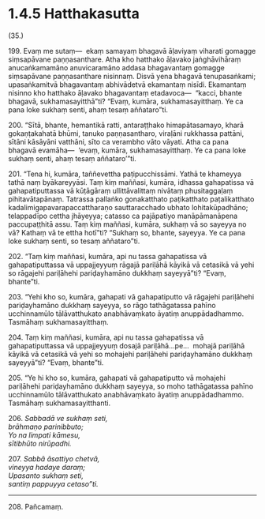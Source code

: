 # 1.4.5 Hatthakasutta

(35.)

199\. Evaṃ me sutaṃ—  ekaṃ samayaṃ bhagavā āḷaviyaṃ viharati gomagge siṃsapāvane paṇṇasanthare. Atha kho hatthako āḷavako jaṅghāvihāraṃ anucaṅkamamāno anuvicaramāno addasa bhagavantaṃ gomagge siṃsapāvane paṇṇasanthare nisinnaṃ. Disvā yena bhagavā tenupasaṅkami; upasaṅkamitvā bhagavantaṃ abhivādetvā ekamantaṃ nisīdi. Ekamantaṃ nisinno kho hatthako āḷavako bhagavantaṃ etadavoca—  “kacci, bhante bhagavā, sukhamasayitthā”ti? “Evaṃ, kumāra, sukhamasayitthaṃ. Ye ca pana loke sukhaṃ senti, ahaṃ tesaṃ aññataro”ti.

200\. “Sītā, bhante, hemantikā ratti, antaraṭṭhako himapātasamayo, kharā gokaṇṭakahatā bhūmi, tanuko paṇṇasantharo, viraḷāni rukkhassa pattāni, sītāni kāsāyāni vatthāni, sīto ca verambho vāto vāyati. Atha ca pana bhagavā evamāha—  ‘evaṃ, kumāra, sukhamasayitthaṃ. Ye ca pana loke sukhaṃ senti, ahaṃ tesaṃ aññataro’”ti.

201\. “Tena hi, kumāra, taññevettha paṭipucchissāmi. Yathā te khameyya tathā naṃ byākareyyāsi. Taṃ kiṃ maññasi, kumāra, idhassa gahapatissa vā gahapatiputtassa vā kūṭāgāraṃ ullittāvalittaṃ nivātaṃ phusitaggaḷaṃ pihitavātapānaṃ. Tatrassa pallaṅko gonakatthato paṭikatthato paṭalikatthato kadalimigapavarapaccattharaṇo sauttaracchado ubhato lohitakūpadhāno; telappadīpo cettha jhāyeyya; catasso ca pajāpatiyo manāpāmanāpena paccupaṭṭhitā assu. Taṃ kiṃ maññasi, kumāra, sukhaṃ vā so sayeyya no vā? Kathaṃ vā te ettha hotī”ti? “Sukhaṃ so, bhante, sayeyya. Ye ca pana loke sukhaṃ senti, so tesaṃ aññataro”ti.

202\. “Taṃ kiṃ maññasi, kumāra, api nu tassa gahapatissa vā gahapatiputtassa vā uppajjeyyuṃ rāgajā pariḷāhā kāyikā vā cetasikā vā yehi so rāgajehi pariḷāhehi pariḍayhamāno dukkhaṃ sayeyyā”ti? “Evaṃ, bhante”ti.

203\. “Yehi kho so, kumāra, gahapati vā gahapatiputto vā rāgajehi pariḷāhehi pariḍayhamāno dukkhaṃ sayeyya, so rāgo tathāgatassa pahīno ucchinnamūlo tālāvatthukato anabhāvaṃkato āyatiṃ anuppādadhammo. Tasmāhaṃ sukhamasayitthaṃ.

204\. Taṃ kiṃ maññasi, kumāra, api nu tassa gahapatissa vā gahapatiputtassa vā uppajjeyyuṃ dosajā pariḷāhā…pe…  mohajā pariḷāhā kāyikā vā cetasikā vā yehi so mohajehi pariḷāhehi pariḍayhamāno dukkhaṃ sayeyyā”ti? “Evaṃ, bhante”ti.

205\. “Ye hi kho so, kumāra, gahapati vā gahapatiputto vā mohajehi pariḷāhehi pariḍayhamāno dukkhaṃ sayeyya, so moho tathāgatassa pahīno ucchinnamūlo tālāvatthukato anabhāvaṃkato āyatiṃ anuppādadhammo. Tasmāhaṃ sukhamasayitthanti.

206\. _Sabbadā ve sukhaṃ seti,_  
_brāhmaṇo parinibbuto;_  
_Yo na limpati kāmesu,_  
_sītibhūto nirūpadhi._  

207\. _Sabbā āsattiyo chetvā,_  
_vineyya hadaye daraṃ;_  
_Upasanto sukhaṃ seti,_  
_santiṃ pappuyya cetaso”ti._  

---

208\. Pañcamaṃ.
